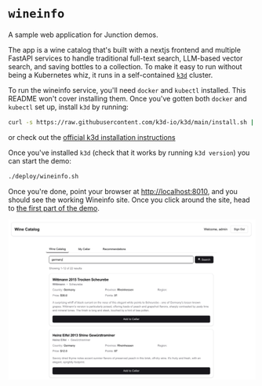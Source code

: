 # `wineinfo`

A sample web application for Junction demos.

The app is a wine catalog that's built with a nextjs frontend and multiple
FastAPI services to handle traditional full-text search, LLM-based
vector search, and saving bottles to a collection. To make it easy to run
without being a Kubernetes whiz, it runs in a self-contained [`k3d`][k3d]
cluster.

To run the wineinfo service, you'll need `docker` and `kubectl` installed. This
README won't cover installing them. Once you've gotten both `docker` and
`kubectl` set up, install `k3d` by running:

```bash
curl -s https://raw.githubusercontent.com/k3d-io/k3d/main/install.sh | bash
```

or check out the [official k3d installation instructions][k3d-install]

[k3d]: https://k3d.io/
[k3d-install]: https://k3d.io/v5.7.4/#install-script

Once you've installed `k3d` (check that it works by running `k3d version`) you
can start the demo:

```bash
./deploy/wineinfo.sh
```

Once you're done, point your browser at <http://localhost:8010>, and you should
see the working Wineinfo site. Once you click around the site,
head to [the first part of the demo](demo/01_intro.md).

![A screenshot of the demo UI](./demo/images/homepage.jpg)
